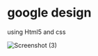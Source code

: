 # google design 
using Html5 and css 

![Screenshot (3)](https://user-images.githubusercontent.com/32351152/91644777-16d7ae80-ea48-11ea-9d83-81de23008a18.png)
